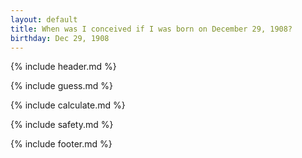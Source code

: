 ```yaml
---
layout: default
title: When was I conceived if I was born on December 29, 1908?
birthday: Dec 29, 1908
---
```


{% include header.md %}

{% include guess.md %}

{% include calculate.md %}

{% include safety.md %}

{% include footer.md %}



